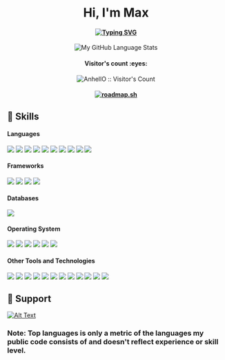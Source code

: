<div align="center">
<h1 align="center">Hi, I'm Max</h1>
  <h4 align="center">
    <a>
<a href="https://git.io/typing-svg"><img src="https://readme-typing-svg.herokuapp.com?font=Fira+Code&pause=1000&color=9919AC&random=false&width=435&lines=full-stack+trainee+at+wongdoody+gmbh" alt="Typing SVG" /></a>
  </a>
  </h4>
</div>

<div align="center">
  <img src="https://github-readme-stats.vercel.app/api/top-langs/?username=Maxiboy441&langs_count=5&theme=tokyonight" alt="My GitHub Language Stats">
</div>

<h4 align="center">Visitor's count :eyes:</h4>
<p align="center"><img src="https://profile-counter.glitch.me/{Maxiboy441}/count.svg" alt="AnhellO :: Visitor's Count" /></p>

<h4 align="center">
<a align="center"href="https://roadmap.sh"><img src="https://api.roadmap.sh/v1-badge/tall/647d869e40cee644b2851631?variant=dark" alt="roadmap.sh"/>
</a></h4>


## 🚀 Skills 

<h4> Languages</h4>
<span> 
  <img src="https://img.shields.io/badge/HTML5-E34F26?style=for-the-badge&logo=html5&logoColor=white">
  <img src="https://img.shields.io/badge/CSS3-1572B6?style=for-the-badge&logo=css3&logoColor=white">
  <img src="https://img.shields.io/badge/JavaScript-F7DF1E?style=for-the-badge&logo=javascript&logoColor=black">
  <img src="https://img.shields.io/badge/PHP-777BB4?style=for-the-badge&logo=php&logoColor=white">
  <img src="https://img.shields.io/badge/CSHARP-gray?style=for-the-badge&logo=csharp&logoColor=white">
  <img src="https://img.shields.io/badge/COBOL-blue?style=for-the-badge&logo=cobol&logoColor=black">
  <img src="https://img.shields.io/badge/PYTHON-6bbe24?style=for-the-badge&logo=python&logoColor=black">
  <img src="https://img.shields.io/badge/Winglang-black?style=for-the-badge&logo=winglang&logoColor=black">
  <img src="https://img.shields.io/badge/Dart-blue?style=for-the-badge&logo=dart&logoColor=white">
  <img src="https://img.shields.io/badge/Terraform-black?style=for-the-badge&logo=terraform&logoColor=green">
</span>

<h4> Frameworks </h4>
<span>
  <img src="https://img.shields.io/badge/Laravel-FF2D20?style=for-the-badge&logo=laravel&logoColor=white">
  <img src="https://img.shields.io/badge/Three.Js-black?style=for-the-badge&logo=three.js&logoColor=white">
  <img src="https://img.shields.io/badge/React-blue?style=for-the-badge&logo=react&logoColor=white">
  <img src="https://img.shields.io/badge/Flutter-blue?style=for-the-badge&logo=flutter&logoColor=white">


<h4> Databases </h4>
<span>
  <img src="https://img.shields.io/badge/MySQL-00000F?style=for-the-badge&logo=mysql&logoColor=white">
</span>

<h4> Operating System </h4>
<span>
  <img src="https://img.shields.io/badge/MACOS-silver?style=for-the-badge&logo=macos&logoColor=white">
  <img src="https://img.shields.io/badge/Windows-0078D6?style=for-the-badge&logo=windows&logoColor=white">
  <img src="https://img.shields.io/badge/Linux-FCC624?style=for-the-badge&logo=linux&logoColor=black">
  <img src="https://img.shields.io/badge/Debian-F05032?style=for-the-badge&logo=debian&logoColor=white">
  <img src="https://img.shields.io/badge/Ubuntu-F75032?style=for-the-badge&logo=ubuntu&logoColor=white">
  <img src="https://img.shields.io/badge/EndeavourOS-purple?style=for-the-badge&logo=endeavouros&logoColor=F87B7B">
</span>

<h4> Other Tools and Technologies </h4>
<span>
  <img src="https://img.shields.io/badge/Git-F05032?style=for-the-badge&logo=git&logoColor=white">
  <img src="https://img.shields.io/badge/PHPSTORM-purple?style=for-the-badge&logo=phpstorm&logoColor=white">
  <img src="https://img.shields.io/badge/Postman-FF6C37?style=for-the-badge&logo=Postman&logoColor=white">
  <img src="https://img.shields.io/badge/VSCODE-0078D6?style=for-the-badge&logo=visualstudio&logoColor=white">
  <img src="https://img.shields.io/badge/VISUALSTUDIO-BF40BF?style=for-the-badge&logo=visualstudio&logoColor=white">
  <img src="https://img.shields.io/badge/Xampp-F37623?style=for-the-badge&logo=xampp&logoColor=white">
  <img src="https://img.shields.io/badge/ARDUINO-47d9ff?style=for-the-badge&logo=arduino&logoColor=white">
  <img src="https://img.shields.io/badge/RASPBERRY-red?style=for-the-badge&logo=raspberrypi&logoColor=white">
  <img src="https://img.shields.io/badge/JUPYTER-FF6C37?style=for-the-badge&logo=jupyter&logoColor=white">
  <img src="https://img.shields.io/badge/npm-CB3837?style=for-the-badge&logo=npm&logoColor=white">
  <img src="https://img.shields.io/badge/Supabase-6bbe24?style=for-the-badge&logo=supabase&logoColor=white">
  <img src="https://img.shields.io/badge/Aws-FF6C37?style=for-the-badge&logo=aws&logoColor=white">

</span>


## 💖 Support

[![Alt Text](https://storage.ko-fi.com/cdn/generated/zfskfgqnf/rest-a75d810b511aa388a3960e87a482afae-lqmqa3r7.jpg)](https://ko-fi.com/maxiboy)

<h3>Note: Top languages is only a metric of the languages my public code consists of and doesn't reflect experience or skill level.</h3>
